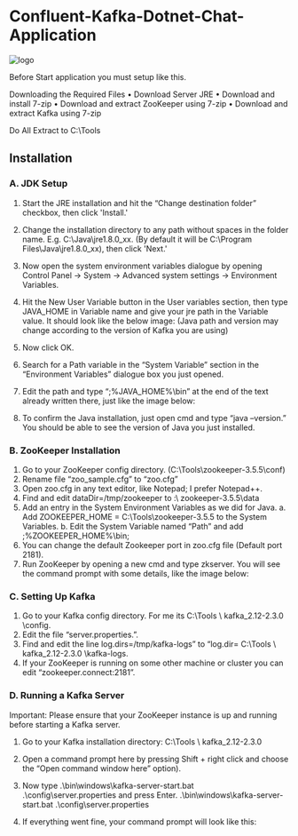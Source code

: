 # Confluent-Kafka-Dotnet-Chat-Application


![logo](https://user-images.githubusercontent.com/21302583/61532098-75a9b680-aa46-11e9-8ffb-80e42c87c4ca.png)

Before Start application you must setup like this.

Downloading the Required Files
• Download Server JRE
• Download and install 7-zip 
• Download and extract ZooKeeper using 7-zip
• Download and extract Kafka using 7-zip

Do All Extract to C:\Tools

## Installation

### A. JDK Setup
1. Start the JRE installation and hit the “Change destination folder” checkbox, then click 'Install.'
 
2. Change the installation directory to any path without spaces in the folder name. E.g. C:\Java\jre1.8.0_xx\. (By default it will be C:\Program Files\Java\jre1.8.0_xx), then click 'Next.'
3. Now open the system environment variables dialogue by opening Control Panel -> System -> Advanced system settings -> Environment Variables.
4. Hit the New User Variable button in the User variables section, then type JAVA_HOME in Variable name and give your jre path in the Variable value. It should look like the below image:
 (Java path and version may change according to the version of Kafka you are using)
5. Now click OK.
6. Search for a Path variable in the “System Variable” section in the “Environment Variables” dialogue box you just opened.
7. Edit the path and type “;%JAVA_HOME%\bin” at the end of the text already written there, just like the image below:
 
8. To confirm the Java installation, just open cmd and type “java –version.” You should be able to see the version of Java you just installed.
 



















### B. ZooKeeper Installation
1.	Go to your ZooKeeper config directory. (C:\Tools\zookeeper-3.5.5\conf)
2.	Rename file “zoo_sample.cfg” to “zoo.cfg”
3.	Open zoo.cfg in any text editor, like Notepad; I prefer Notepad++.
4.	Find and edit dataDir=/tmp/zookeeper to :\ zookeeper-3.5.5\data  
5.	Add an entry in the System Environment Variables as we did for Java.
a.	Add ZOOKEEPER_HOME = C:\Tools\zookeeper-3.5.5 to the System Variables.
b.	Edit the System Variable named “Path” and add ;%ZOOKEEPER_HOME%\bin; 
6.	You can change the default Zookeeper port in zoo.cfg file (Default port 2181).
7.	Run ZooKeeper by opening a new cmd and type zkserver.
You will see the command prompt with some details, like the image below:
 



### C. Setting Up Kafka
1.	Go to your Kafka config directory. For me its C:\Tools \ kafka_2.12-2.3.0 \config.
2.	Edit the file “server.properties.”.
3.	Find and edit the line log.dirs=/tmp/kafka-logs” to “log.dir= C:\Tools \ kafka_2.12-2.3.0 \kafka-logs.
4.	If your ZooKeeper is running on some other machine or cluster you can edit “zookeeper.connect:2181”.




















### D. Running a Kafka Server
Important: Please ensure that your ZooKeeper instance is up and running before starting a Kafka server.
1.	Go to your Kafka installation directory: C:\Tools \ kafka_2.12-2.3.0 
2.	Open a command prompt here by pressing Shift + right click and choose the “Open command window here” option).
3.	Now type .\bin\windows\kafka-server-start.bat .\config\server.properties and press Enter.
.\bin\windows\kafka-server-start.bat .\config\server.properties

4. If everything went fine, your command prompt will look like this:
 

